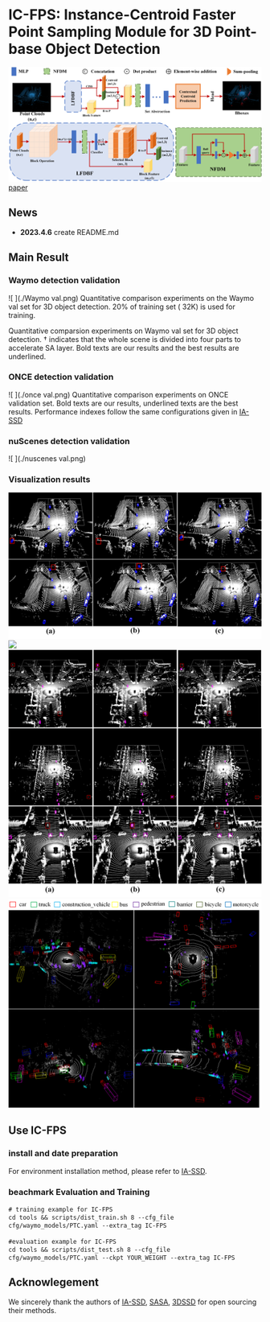 # IC-FPS: Instance-Centroid Faster Point Sampling Module for 3D Point-base Object Detection
 ![IC-FPS](./Fig2.png)
 [paper](https://arxiv.org/abs/2303.17921)

## News
+ **2023.4.6**  create README.md
 
## Main Result
### Waymo detection validation
![ ](./Waymo val.png)
Quantitative comparison experiments on the Waymo val set for 3D object detection. 20% of training set ( 32K) is used for
training. 

Quantitative comparsion experiments on Waymo val set for 3D object detection. † indicates that the whole scene is divided into
four parts to accelerate SA layer. Bold texts are our results and the best results are underlined.

### ONCE detection validation
![ ](./once val.png)
Quantitative comparison experiments on ONCE validation set. Bold texts are our results, underlined texts are the best results.
Performance indexes follow the same configurations given in [IA-SSD](https://github.com/yifanzhang713/IA-SSD)

### nuScenes detection validation
![ ](./nuscenes val.png)


### Visualization results
![ ](./Fig4.png)
![ ](./Fig8.png)
![ ](./Fig9.png)
![ ](./Fig10.png)

## Use IC-FPS
### install and date preparation
For environment installation method, please refer to [IA-SSD](https://github.com/yifanzhang713/IA-SSD).

### beachmark Evaluation and Training

```shell
# training example for IC-FPS
cd tools && scripts/dist_train.sh 8 --cfg_file cfg/waymo_models/PTC.yaml --extra_tag IC-FPS

#evaluation example for IC-FPS
cd tools && scripts/dist_test.sh 8 --cfg_file cfg/waymo_models/PTC.yaml --ckpt YOUR_WEIGHT --extra_tag IC-FPS
```

## Acknowlegement
We sincerely thank the authors of [IA-SSD](https://github.com/yifanzhang713/IA-SSD), [SASA](https://github.com/blakechen97/SASA), [3DSSD](https://github.com/dvlab-research/3DSSD) for open sourcing their methods.

